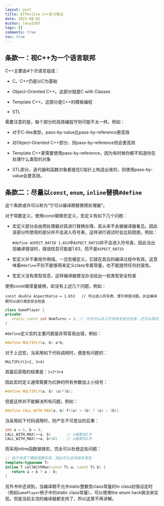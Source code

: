 ```yaml
---
layout: post
title: Effective C++复习笔记
date: 2023-08-02
Author: levy5307
tags: []
comments: true
toc: true
---
```


## 条款一：视C++为一个语言联邦

C++主要由4个次语言组成：

- C。C++仍是以C为基础

- Object-Oriented C++。这部分就是C with Classes

- Template C++。这部分是C++的模板编程

- STL

需要注意的是，每个部分的高效编程守则可能不太一样。例如：

- 对于C-like类型，pass-by-value比pass-by-reference更高效

- 对Object-Oriented C++部分，则pass-by-reference则会更高效

- Template C++更需要使用pass-by-reference，因为有时候你都不知道你在处理什么类型的对象

- STL部分，迭代器和函数对象都是在C指针上构造出来的，则使用pass-by-value会更高效。

## 条款二：尽量以`const`, `enum`, `inline`替换`#define`

这个条款或许可以称为“宁可以编译期替换预处理器”。

对于常数定义，使用const替换宏定义。宏定义有如下几个问题：

- 宏定义部分会由预处理器对其进行替换处理，其从来不会被编译器看见。因此该部分所使用的部分并不会进入符号表，这样进行调试时会比较困惑。例如：

  `#define ASPECT_RATIO 1.653`中`ASPECT_RATIO`并不会进入符号表，因此当出现编译错误时，错误信息可能是1.63，而不是`ASPECT_RATIO`

- 宏定义并不重视作用域。一旦宏被定义，它就在其后的编译过程中有效。这意味着`#define`不仅不能够用来定义class专属常量，也不能提供任何封装性。

- 宏定义没有类型信息，这样编译器便没办法给出一些类型安全检查

使用const做常量替换，却没有上述几个问题，例如：

  `const double AspectRatio = 1.653   // 可以进入符号表，便于排查问题。并且编译期可以进行类型安全检查`

  ```cpp
  class GamePlayer {
  private:
     static const int NumTurns = 3; // 不仅可以进入符号表及安全检查，还可以限定作用域
  }
  ```

`#define`定义宏的主要问题是非常容易出错，例如：

```cpp
#define MULTIPLY(a, b) a*b;
```

对于上述宏，当采用如下代码调用时，便是有问题的：

```
MULTIPLY(1+2, 3+4)
```

其最后获取的结果是：`1+2*3+4`

因此宏的定义通常需要为红肿的所有参数加上小括号：

```cpp
#define MULTIPLY(a, b) (a)*(b);
```

但是这样并不能解决所有问题，例如：

```cpp
#define CALL_WITH_MAX(a, b) f((a) > (b) ? (a) : (b))
```

当采用如下代码调用时，则产生不可思议的后果：

```cpp
int a = 5, b = 0;
CALL_WITH_MAX(++a, b)       // a被累加2次
CALL_WITH_MAX(++a, b+10)    // a被累加1次
```

而采用inline函数替换宏，完全可以杜绝这些问题：

```cpp
// 由于采用了模板函数实现，因此可以支持很多类型
template<typename T>
inline T callWithMax(const T& a, const T& b) {
   return a > b ? a : b;
}
```

另外书中还讲到，当编译期不允许static整数型class常量的in class初值设定时（例如`GamePlayer`例子中的static class常量），可以使用the enum hack做法来实现。但是当前主流的编译器都支持了，所以这里不再讲解。

